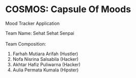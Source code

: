 # COSMOS: Capsule Of Moods
Mood Tracker Application

Team Name: Sehat Sehat Senpai<br>
<br>
Team Composition:
1. Farhah Mutiara Arifah (Hustler)
2. Nofa Nisrina Salsabila (Hacker)
3. Akhtar Hafiz Puliwarna (Hacker)
4. Aulia Permata Kumala (Hipster)
